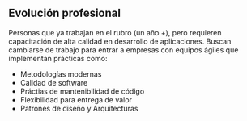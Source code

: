 ## Evolución profesional 

Personas que ya trabajan en el rubro (un año +), pero requieren capacitación de alta calidad en desarrollo de aplicaciones.
Buscan cambiarse de trabajo para entrar a empresas con equipos ágiles que implementan prácticas como:

  - Metodologías modernas
  - Calidad de software
  - Práctias de mantenibilidad de código
  - Flexibilidad para entrega de valor
  - Patrones de diseño y Arquitecturas
